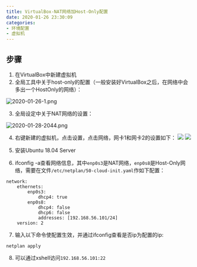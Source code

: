 ```yaml
---
title: VirtualBox-NAT网络加Host-Only配置
date: 2020-01-26 23:30:09
categories:
- 环境配置
- 虚拟机
---
```



## 步骤

1. 在VirtualBox中新建虚拟机
2. 全局工具中关于host-only的配置（一般安装好VirtualBox之后，在网络中会多出一个HostOnly的网络）：

![2020-01-26-1.png](https://haipingp.github.io/myPics/2020-01-26-1.png)

3. 全局设定中关于NAT网络的设置：

![2020-01-28-2044.png](https://haipingp.github.io/myPics/2020-01-28-2044.png)

4. 右键新建的虚拟机，点击设置，点击网络，网卡1和网卡2的设置如下：
![](https://haipingp.github.io/myPics/2020-01-28-2319.png)
![](https://haipingp.github.io/myPics/2020-01-28_23-19-41.png)

5. 安装Ubuntu 18.04 Server
6. ifconfig -a查看网络信息，其中`enp0s3`是NAT网络，`enp0s8`是Host-Only网络，需要在文件`/etc/netplan/50-cloud-init.yaml`作如下配置：
```
network:
    ethernets:
        enp0s3:
            dhcp4: true
        enp0s8:
            dhcp4: false
            dhcp6: false
            addresses: [192.168.56.101/24]
    version: 2
```

7. 输入以下命令使配置生效，并通过ifconfig查看是否ip为配置的ip:
```
netplan apply
```
8. 可以通过xshell访问`192.168.56.101:22`

